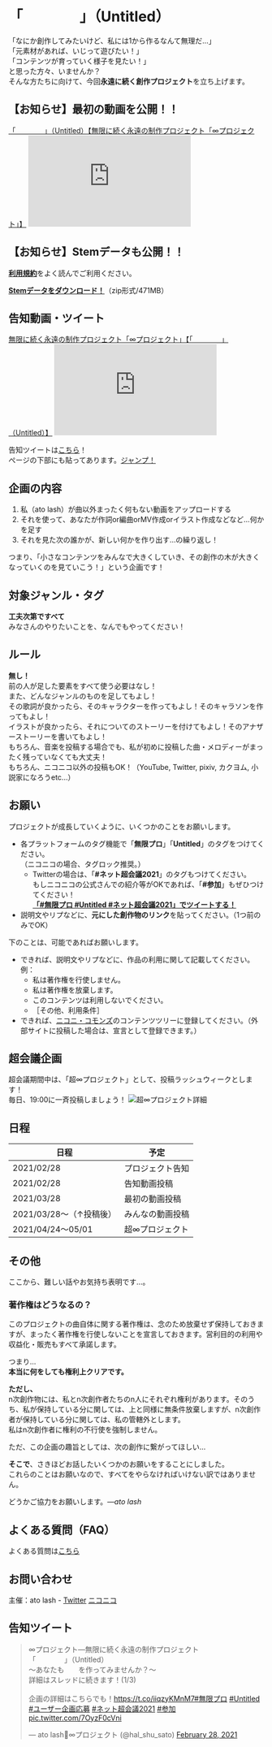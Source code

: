 # 「　　　　」（Untitled）

「なにか創作してみたいけど、私には1から作るなんて無理だ…」  
「元素材があれば、いじって遊びたい！」  
「コンテンツが育っていく様子を見たい！」  
と思った方々、いませんか？  
そんな方たちに向けて、今回**永遠に続く創作プロジェクト**を立ち上げます。

## 【お知らせ】最初の動画を公開！！

<script type="application/javascript" src="https://embed.nicovideo.jp/watch/sm38501998/script?w=320&h=180"></script><noscript><a href="https://www.nicovideo.jp/watch/sm38501998">「　　　　」（Untitled）【無限に続く永遠の制作プロジェクト「∞プロジェクト」】</a></noscript>
<iframe width="320" height="180" src="https://www.youtube.com/embed/mgeNff1P3xc" title="YouTube video player" frameborder="0" allow="accelerometer; autoplay; clipboard-write; encrypted-media; gyroscope; picture-in-picture" allowfullscreen></iframe>

## 【お知らせ】Stemデータも公開！！

[**利用規約**](terms)をよく読んでご利用ください。

[**Stemデータをダウンロード！**](https://drive.google.com/file/d/1EfDHRHFh_ZokOZr3dzKnc8TL9AtuSaBn/view?usp=sharing)（zip形式/471MB）

## 告知動画・ツイート

<script type="application/javascript" src="https://embed.nicovideo.jp/watch/sm38346967/script?w=320&h=180"></script><noscript><a href="https://www.nicovideo.jp/watch/sm38346967">無限に続く永遠の制作プロジェクト「∞プロジェクト」【「　　　　」（Untitled）】</a></noscript>
<iframe width="320" height="180" src="https://www.youtube.com/embed/Y8UPA-D2glI" frameborder="0" allow="accelerometer; autoplay; clipboard-write; encrypted-media; gyroscope; picture-in-picture" allowfullscreen></iframe>

告知ツイートは[こちら](https://twitter.com/hal_shu_sato/status/1365867078134079488)！  
ぺージの下部にも貼ってあります。[ジャンプ！](#告知ツイート)

## 企画の内容

1. 私（ato lash）が曲以外まったく何もない動画をアップロードする
1. それを使って、あなたが作詞or編曲orMV作成orイラスト作成などなど…何かを足す
1. それを見た次の誰かが、新しい何かを作り出す…の繰り返し！

つまり、「小さなコンテンツをみんなで大きくしていき、その創作の木が大きくなっていくのを見ていこう！」という企画です！

## 対象ジャンル・タグ

**工夫次第ですべて**  
みなさんのやりたいことを、なんでもやってください！

## ルール

**無し！**  
前の人が足した要素をすべて使う必要はなし！  
また、どんなジャンルのものを足してもよし！  
その歌詞が良かったら、そのキャラクターを作ってもよし！そのキャラソンを作ってもよし！  
イラストが良かったら、それについてのストーリーを付けてもよし！そのアナザーストーリーを書いてもよし！  
もちろん、音楽を投稿する場合でも、私が初めに投稿した曲・メロディーがまったく残っていなくても大丈夫！  
もちろん、ニコニコ以外の投稿もOK！（YouTube, Twitter, pixiv, カクヨム, 小説家になろうetc...）

## お願い

プロジェクトが成長していくように、いくつかのことをお願いします。

* 各プラットフォームのタグ機能で「**無限プロ**」「**Untitled**」のタグをつけてください。  
  （ニコニコの場合、タグロック推奨。）
  * Twitterの場合は、「**#ネット超会議2021**」のタグもつけてください。  
    もしニコニコの公式さんでの紹介等がOKであれば、「**#参加**」もぜひつけてください！  
    [**「#無限プロ #Untitled #ネット超会議2021」でツイートする！**](https://twitter.com/intent/tweet?hashtags=無限プロ,Untitled,ネット超会議2021)
* 説明文やリプなどに、**元にした創作物のリンク**を貼ってください。（1つ前のみでOK）

下のことは、可能であればお願いします。

* できれば、説明文やリプなどに、作品の利用に関して記載してください。  
  例：
  * 私は著作権を行使しません。
  * 私は著作権を放棄します。
  * このコンテンツは利用しないでください。
  * ［その他、利用条件］
* できれば、[ニコニ・コモンズ](https://commons.nicovideo.jp/)のコンテンツツリーに登録してください。（外部サイトに投稿した場合は、宣言として登録できます。）

## 超会議企画

超会議期間中は、「超∞プロジェクト」として、投稿ラッシュウィークとします！  
毎日、19:00に一斉投稿しましょう！
![超∞プロジェクト詳細](https://pbs.twimg.com/media/EvSI3cAU4AQi6gc?format=jpg&name=medium)

## 日程

日程 | 予定
---- | ----
2021/02/28 | プロジェクト告知
2021/02/28 | 告知動画投稿
2021/03/28 | 最初の動画投稿
2021/03/28～（↑投稿後） | みんなの動画投稿
2021/04/24～05/01 | 超∞プロジェクト

## その他

ここから、難しい話やお気持ち表明です…。

### 著作権はどうなるの？

このプロジェクトの曲自体に関する著作権は、念のため放棄せず保持しておきますが、まったく著作権を行使しないことを宣言しておきます。営利目的の利用や収益化・販売もすべて承諾します。

つまり…  
**本当に何をしても権利上クリアです。**

**ただし、**  
n次創作物には、私とn次創作者たちのn人にそれぞれ権利があります。そのうち、私が保持している分に関しては、上と同様に無条件放棄しますが、n次創作者が保持している分に関しては、私の管轄外とします。  
私はn次創作者に権利の不行使を強制しません。

ただ、この企画の趣旨としては、次の創作に繋がってほしい…

**そこで**、さきほどお話したいくつかのお願いをすることにしました。  
これらのことはお願いなので、すべてをやらなければいけない訳ではありません。

どうかご協力をお願いします。_―ato lash_

## よくある質問（FAQ）

よくある質問は[こちら](faq)

## お問い合わせ

主催：ato lash - [Twitter](https://twitter.com/hal_shu_sato) [ニコニコ](https://www.nicovideo.jp/user/43034063)

## 告知ツイート

<blockquote class="twitter-tweet"><p lang="ja" dir="ltr">∞プロジェクト―無限に続く永遠の制作プロジェクト<br>「　　　　」（Untitled）<br>～あなたも　　を作ってみませんか？～<br>詳細はスレッドに続きます！(1/3)<br><br>企画の詳細はこちらでも！<a href="https://t.co/iiqzyKMnM7">https://t.co/iiqzyKMnM7</a><a href="https://twitter.com/hashtag/%E7%84%A1%E9%99%90%E3%83%97%E3%83%AD?src=hash&amp;ref_src=twsrc%5Etfw">#無限プロ</a> <a href="https://twitter.com/hashtag/Untitled?src=hash&amp;ref_src=twsrc%5Etfw">#Untitled</a> <a href="https://twitter.com/hashtag/%E3%83%A6%E3%83%BC%E3%82%B6%E3%83%BC%E4%BC%81%E7%94%BB%E5%BF%9C%E5%8B%9F?src=hash&amp;ref_src=twsrc%5Etfw">#ユーザー企画応募</a> <a href="https://twitter.com/hashtag/%E3%83%8D%E3%83%83%E3%83%88%E8%B6%85%E4%BC%9A%E8%AD%B02021?src=hash&amp;ref_src=twsrc%5Etfw">#ネット超会議2021</a> <a href="https://twitter.com/hashtag/%E5%8F%82%E5%8A%A0?src=hash&amp;ref_src=twsrc%5Etfw">#参加</a> <a href="https://t.co/7OyzF0cVni">pic.twitter.com/7OyzF0cVni</a></p>&mdash; ato lash🍎∞プロジェクト (@hal_shu_sato) <a href="https://twitter.com/hal_shu_sato/status/1365867078134079488?ref_src=twsrc%5Etfw">February 28, 2021</a></blockquote> <script async src="https://platform.twitter.com/widgets.js" charset="utf-8"></script>
